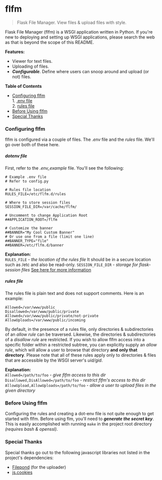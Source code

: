 # flfm
>Flask File Manager. View files &amp; upload files with style.

Flask File Manager (flfm) is a WSGI application written in Python. If you're new to deploying and setting up WSGI applications, please search the web as that is beyond the scope of this README.

**Features:**
* Viewer for text files.
* Uploading of files.
* _**Configurable**_. Define where users can snoop around and upload (or not) files.

**Table of Contents**
* [Configuring flfm](#configuring-flfm)<br/>1. [.env file](#dotenv-file)<br/>2. [rules file](#rules-file)
* [Before Using flfm](#before-using-flfm)
* [Special Thanks](#special-thanks)

### Configuring flfm
flfm is configured via a couple of files. The _.env_ file and the _rules_ file. We'll go over both of these here.
##### dotenv file
First, refer to the _.env\_example_ file. You'll see the following:
```
# Example .env file
# Refer to config.py

# Rules file location
RULES_FILE=/etc/flfm.d/rules

# Where to store session files
SESSION_FILE_DIR=/var/cache/flfm/

# Uncomment to change Application Root
##APPLICATION_ROOT=/flfm

# Customize the banner
##BANNER="My Cool Custom Banner"
# Or use one from a file (limit one line)
##BANNER_TYPE="file"
##BANNER=/etc/flfm.d/banner
```
**Explanation:**<br/>
```RULES_FILE``` - _the location of the rules file_
It should be in a secure location such as /etc and also be read-only.
```SESSION_FILE_DIR``` - _storage for flask-session files_
[See here for more information](https://github.com/fengsp/flask-session/blob/master/docs/index.rst)

##### rules file
The rules file is plain text and does not support comments. Here is an example:
```
Allowed=/var/www/public
Disallowed=/var/www/public/private
Allowed=/var/www/public/private/not-private
AllowUploads=/var/www/public/incoming
```
By default, in the presence of a rules file, only directories &amp; subdirectories of an _allow rule_ can be traversed. Likewise, the directories &amp; subdirectories of a _disallow rule_ are restricted. If you wish to allow flfm access into a specific folder within a restricted subtree, you can explicitly supply an _allow rule_, which will allow a user to browse that directory **and only that directory**.
Please note that all of these rules apply only to directories &amp; files that are accessible by the WSGI server's _uid/gid_.

**Explanation:**<br/>
```Allowed=/path/to/foo``` - _give flfm access to this dir_<br/>
```Disallowed,DisAllowed=/path/to/foo``` - _restrict flfm's access to this dir_<br/>
```AllowUpload,AllowUploads=/path/to/foo``` - _allow a user to upload files in the given directory_<br/>

### Before Using flfm
Configuring the rules and creating a dot-env file is not quite enough to get started with flfm.
Before using flm, you'll need to _**generate the secret key**_.
This is easily accomplished with running ```make``` in the project root directory _(requires bash & openssl)_.

### Special Thanks
Special thanks go out to the following javascript libraries not listed in the project's dependencies:
* [Filepond](https://pqina.nl/filepond/) (for the uploader)
* [js.cookies](https://github.com/js-cookie/js-cookie)
